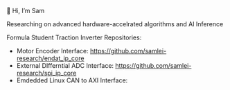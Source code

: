 👋 Hi, I’m Sam

Researching on advanced hardware-accelrated algorithms and AI Inference

Formula Student Traction Inverter Repositories:

- Motor Encoder Interface: https://github.com/samlei-research/endat_ip_core
- External DIfferntial ADC Interface: https://github.com/samlei-research/spi_ip_core
- Emdedded Linux CAN to AXI Interface: 

<!---
samlei-research/samlei-research is a ✨ special ✨ repository because its `README.md` (this file) appears on your GitHub profile.
You can click the Preview link to take a look at your changes.
--->
